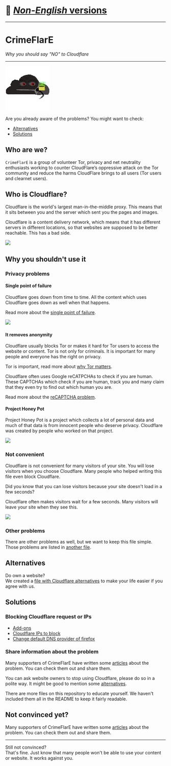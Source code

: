# 👋 [_Non-English_ versions](../README.md)

---


# CrimeFlarE

*Why you should say "NO" to Cloudflare*

---


![CrimeFlarE logo](../image/crimeflare-logo.png)

Are you already aware of the problems?
You might want to check:
- [Alternatives](#alternatives)
- [Solutions](#solutions)



## Who are we?

`CrimeFlarE` is a group of volunteer Tor, privacy and net neutrality
enthusiasts working to counter CloudFlare’s oppressive attack on the Tor 
community and reduce the harms CloudFlare brings to all users (Tor users and 
clearnet users).

## Who is Cloudflare?

Cloudflare is the world's largest man-in-the-middle proxy. This means that it 
sits between you and the server which sent you the pages and images.

Cloudflare is a content delivery network, which means that it has different 
servers in different locations, so that websites are supposed to be better 
reachable. This has a bad side.

![](https://codeberg.org/crimeflare/cloudflare-tor/media/branch/master/image/matthew_prince.jpg)


## Why you shouldn't use it
### Privacy problems
#### Single point of failure

Cloudflare goes down from time to time. All the content which uses Cloudflare 
goes down as well when that happens.

Read more about the 
[single point of failure](../subfiles/single-point-of-failure-problem.md).

![](https://codeberg.org/crimeflare/cloudflare-tor/media/branch/master/image/cloudflareoutage-2020.jpg)


#### It removes anonymity

Cloudflare usually blocks Tor or makes it hard for Tor users to access the 
website or content. Tor is not only for criminals. It is important for many 
people and everyone has the right on privacy.

Tor is important, read more about 
[why Tor matters](../subfiles/why-tor-matters.md).

Cloudflare often uses Google reCATPCHAs to check if you are human. These
CAPTCHAs which check if you are human, track you and many claim that they
even try to find out which human you are.

Read more about the
[reCAPTCHA problem](../subfiles/recaptcha-problem.md).


#### Project Honey Pot

Project Honey Pot is a project which collects a lot of personal data
and much of that data is from innocent people who deserve privacy.
Cloudflare was created by people who worked on that project.

![](https://codeberg.org/crimeflare/cloudflare-tor/media/branch/master/image/honeypot.gif)


### Not convenient

Cloudflare is not convenient for many visitors of your site. You will
lose visitors when you choose Cloudflare. Many people who helped writing
this file even block Cloudflare.

Did you know that you can lose visitors because your site doesn't load
in a few seconds?

Cloudflare often makes visitors wait for a few seconds. Many visitors will
leave your site when they see this.

![](https://codeberg.org/crimeflare/cloudflare-tor/media/branch/master/image/onemorestep.jpg)


### Other problems

There are other problems as well, but we want to keep this file simple.
Those problems are listed in
[another file](../subfiles/more-cloudflare-problems.md).


## Alternatives

Do own a website?  
We created a [file with Cloudflare alternatives](../subfiles/cloudflare-alternatives.md)
to make your life easier if you agree with us.


## Solutions
### Blocking Cloudflare request or IPs

- [Add-ons](../what-to-do.md#website-consumer)
- [Cloudflare IPs to block](../cloudflare_inc/)
- [Change default DNS provider of firefox](../subfiles/change-firefox-dns.md)


### Share information about the problem

Many supporters of CrimeFlarE have written some
[articles](../subfiles/articles.md) about the problem.
You can check them out and share them.

You can ask website owners to stop using Cloudflare, please do so in
a polite way. It might be good to mention some [alternatives](#alternatives).

There are more files on this repository to educate yourself.
We haven't included them all in the README to keep it fairly readable.


## Not convinced yet?

Many supporters of CrimeFlarE have written some
[articles](../subfiles/articles.md) about the problem.
You can check them out and share them.

---

Still not convinced?  
That's fine. Just know that many people won't be able to use your content or
website. It works against you.
